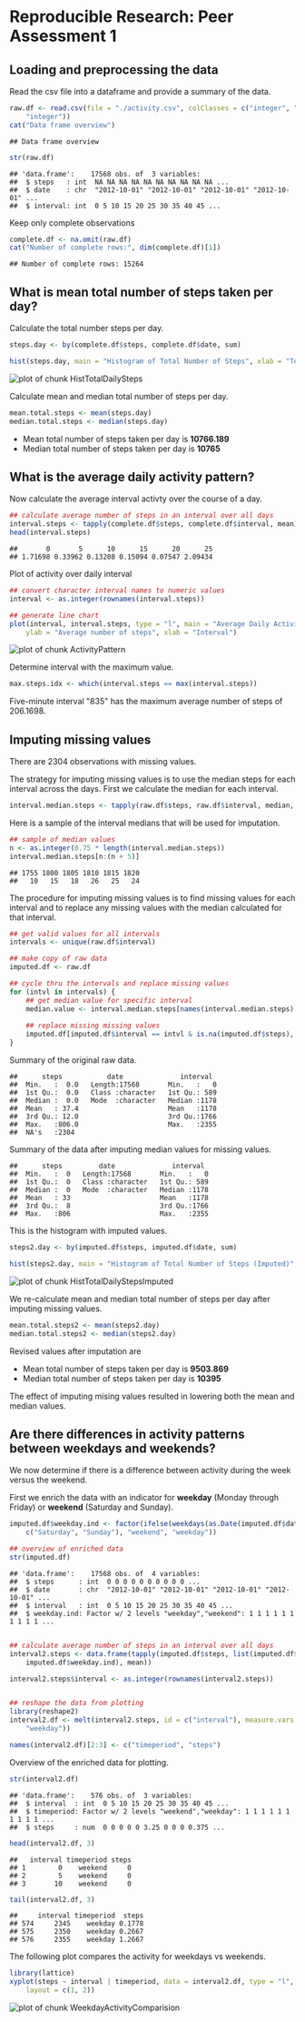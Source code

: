# Reproducible Research: Peer Assessment 1


## Loading and preprocessing the data
Read the csv file into a dataframe and provide a summary of the data.

```r
raw.df <- read.csv(file = "./activity.csv", colClasses = c("integer", "character", 
    "integer"))
cat("Data frame overview")
```

```
## Data frame overview
```

```r
str(raw.df)
```

```
## 'data.frame':	17568 obs. of  3 variables:
##  $ steps   : int  NA NA NA NA NA NA NA NA NA NA ...
##  $ date    : chr  "2012-10-01" "2012-10-01" "2012-10-01" "2012-10-01" ...
##  $ interval: int  0 5 10 15 20 25 30 35 40 45 ...
```


Keep only complete observations

```r
complete.df <- na.omit(raw.df)
cat("Number of complete rows:", dim(complete.df)[1])
```

```
## Number of complete rows: 15264
```



## What is mean total number of steps taken per day?
Calculate the total number steps per day.

```r
steps.day <- by(complete.df$steps, complete.df$date, sum)
```



```r
hist(steps.day, main = "Histogram of Total Number of Steps", xlab = "Total Number of Daily Steps")
```

![plot of chunk HistTotalDailySteps](figure/HistTotalDailySteps.png) 


Calculate mean and median total number of steps per day.

```r
mean.total.steps <- mean(steps.day)
median.total.steps <- median(steps.day)
```


* Mean total number of steps taken per day is **10766.189**
* Median total number of steps taken per day is **10765**


## What is the average daily activity pattern?
Now calculate the average interval activty over the course of a day.

```r
## calculate average number of steps in an interval over all days
interval.steps <- tapply(complete.df$steps, complete.df$interval, mean)
head(interval.steps)
```

```
##       0       5      10      15      20      25 
## 1.71698 0.33962 0.13208 0.15094 0.07547 2.09434
```


Plot of activity over daily interval

```r
## convert character interval names to numeric values
interval <- as.integer(rownames(interval.steps))

## generate line chart
plot(interval, interval.steps, type = "l", main = "Average Daily Activity Pattern", 
    ylab = "Average number of steps", xlab = "Interval")
```

![plot of chunk ActivityPattern](figure/ActivityPattern.png) 


Determine interval with the maximum value.

```r
max.steps.idx <- which(interval.steps == max(interval.steps))
```


Five-minute interval "835" has the maximum average number of steps of 206.1698.

## Imputing missing values
There are 2304 observations with missing values.

The strategy for imputing missing values is to use the median steps for each 
interval across the days.  First we calculate the median for each interval.


```r
interval.median.steps <- tapply(raw.df$steps, raw.df$interval, median, na.rm = TRUE)
```

Here is a sample of the interval medians that will be used for imputation.

```r
## sample of median values
n <- as.integer(0.75 * length(interval.median.steps))
interval.median.steps[n:(n + 5)]
```

```
## 1755 1800 1805 1810 1815 1820 
##   10   15   18   26   25   24
```


The procedure for imputing missing values is to find missing values for each 
interval and to replace any missing values with the median calculated for that 
interval.


```r
## get valid values for all intervals
intervals <- unique(raw.df$interval)

## make copy of raw data
imputed.df <- raw.df

## cycle thru the intervals and replace missing values
for (intvl in intervals) {
    ## get median value for specific interval
    median.value <- interval.median.steps[names(interval.median.steps) == intvl]
    
    ## replace missing missing values
    imputed.df[imputed.df$interval == intvl & is.na(imputed.df$steps), "steps"] <- median.value
}
```


Summary of the original raw data.

```
##      steps           date              interval   
##  Min.   :  0.0   Length:17568       Min.   :   0  
##  1st Qu.:  0.0   Class :character   1st Qu.: 589  
##  Median :  0.0   Mode  :character   Median :1178  
##  Mean   : 37.4                      Mean   :1178  
##  3rd Qu.: 12.0                      3rd Qu.:1766  
##  Max.   :806.0                      Max.   :2355  
##  NA's   :2304
```

Summary of the data after imputing median values for missing values.

```
##      steps         date              interval   
##  Min.   :  0   Length:17568       Min.   :   0  
##  1st Qu.:  0   Class :character   1st Qu.: 589  
##  Median :  0   Mode  :character   Median :1178  
##  Mean   : 33                      Mean   :1178  
##  3rd Qu.:  8                      3rd Qu.:1766  
##  Max.   :806                      Max.   :2355
```


This is the histogram with imputed values.

```r
steps2.day <- by(imputed.df$steps, imputed.df$date, sum)
```


```r
hist(steps2.day, main = "Histogram of Total Number of Steps (Imputed)", xlab = "Total Number of Daily Steps")
```

![plot of chunk HistTotalDailyStepsImputed](figure/HistTotalDailyStepsImputed.png) 


We re-calculate mean and median total number of steps per day after imputing
missing values.

```r
mean.total.steps2 <- mean(steps2.day)
median.total.steps2 <- median(steps2.day)
```

Revised values after imputation are
* Mean total number of steps taken per day is **9503.869**
* Median total number of steps taken per day is **10395**

The effect of imputing mising values resulted in lowering both the mean and median
values.

## Are there differences in activity patterns between weekdays and weekends?

We now determine if there is a difference between activity during the week versus 
the weekend.

First we enrich the data with an indicator for **weekday** (Monday through Friday) 
or **weekend** (Saturday and Sunday).

```r
imputed.df$weekday.ind <- factor(ifelse(weekdays(as.Date(imputed.df$date)) %in% 
    c("Saturday", "Sunday"), "weekend", "weekday"))

## overview of enriched data
str(imputed.df)
```

```
## 'data.frame':	17568 obs. of  4 variables:
##  $ steps      : int  0 0 0 0 0 0 0 0 0 0 ...
##  $ date       : chr  "2012-10-01" "2012-10-01" "2012-10-01" "2012-10-01" ...
##  $ interval   : int  0 5 10 15 20 25 30 35 40 45 ...
##  $ weekday.ind: Factor w/ 2 levels "weekday","weekend": 1 1 1 1 1 1 1 1 1 1 ...
```

```r

## calculate average number of steps in an interval over all days
interval2.steps <- data.frame(tapply(imputed.df$steps, list(imputed.df$interval, 
    imputed.df$weekday.ind), mean))

interval2.steps$interval <- as.integer(rownames(interval2.steps))


## reshape the data from plotting
library(reshape2)
interval2.df <- melt(interval2.steps, id = c("interval"), measure.vars = c("weekend", 
    "weekday"))

names(interval2.df)[2:3] <- c("timeperiod", "steps")
```

Overview of the enriched data for plotting.

```r
str(interval2.df)
```

```
## 'data.frame':	576 obs. of  3 variables:
##  $ interval  : int  0 5 10 15 20 25 30 35 40 45 ...
##  $ timeperiod: Factor w/ 2 levels "weekend","weekday": 1 1 1 1 1 1 1 1 1 1 ...
##  $ steps     : num  0 0 0 0 0 3.25 0 0 0 0.375 ...
```

```r
head(interval2.df, 3)
```

```
##   interval timeperiod steps
## 1        0    weekend     0
## 2        5    weekend     0
## 3       10    weekend     0
```

```r
tail(interval2.df, 3)
```

```
##     interval timeperiod  steps
## 574     2345    weekday 0.1778
## 575     2350    weekday 0.2667
## 576     2355    weekday 1.2667
```



The following plot compares the activity for weekdays vs weekends.

```r
library(lattice)
xyplot(steps ~ interval | timeperiod, data = interval2.df, type = "l", ylab = "Number of steps", 
    layout = c(1, 2))
```

![plot of chunk WeekdayActivityComparision](figure/WeekdayActivityComparision.png) 


